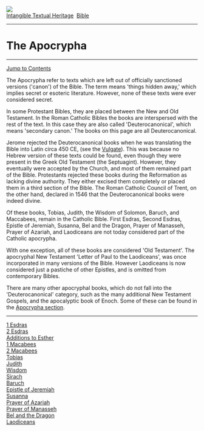 [![](../../cdshop/ithlogo.png)](../../index)  
[Intangible Textual Heritage](../../index)  [Bible](../index) 

------------------------------------------------------------------------

# The Apocrypha

------------------------------------------------------------------------

[Jump to Contents](#index)

The Apocrypha refer to texts which are left out of officially sanctioned
versions ('canon') of the Bible. The term means 'things hidden away,'
which implies secret or esoteric literature. However, none of these
texts were ever considered secret.

In some Protestant Bibles, they are placed between the New and Old
Testament. In the Roman Catholic Bibles the books are interspersed with
the rest of the text. In this case they are also called
'Deuterocanonical', which means 'secondary canon.' The books on this
page are all Deuterocanonical.

Jerome rejected the Deuterocanonical books when he was translating the
Bible into Latin circa 450 CE, (see the [Vulgate](../vul/index)). This
was because no Hebrew version of these texts could be found, even though
they were present in the Greek Old Testament (the Septuagint). However,
they eventually were accepted by the Church, and most of them remained
part of the Bible. Protestants rejected these books during the
Reformation as lacking divine authority. They either excised them
completely or placed them in a third section of the Bible. The Roman
Catholic Council of Trent, on the other hand, declared in 1546 that the
Deuterocanonical books were indeed divine.

Of these books, Tobias, Judith, the Wisdom of Solomon, Baruch, and
Maccabees, remain in the Catholic Bible. First Esdras, Second Esdras,
Epistle of Jeremiah, Susanna, Bel and the Dragon, Prayer of Manasseh,
Prayer of Azariah, and Laodiceans are not today considered part of the
Catholic apocrypha.

With one exception, all of these books are considered 'Old Testament'.
The apocryphal New Testament 'Letter of Paul to the Laodiceans', was
once incorporated in many versions of the Bible. However Laodiceans is
now considered just a pastiche of other Epistles, and is omitted from
contemporary Bibles.

There are many other apocryphal books, which do not fall into the
'Deuterocanonical' category, such as the many additional New Testament
Gospels, and the apocalyptic book of Enoch. Some of these can be found
in the [Apocrypha section](../../chr/apo/index).

<span id="index"></span>

------------------------------------------------------------------------

[1 Esdras](es1)  
[2 Esdras](es2)  
[Additions to Esther](aes)  
[1 Macabees](ma1)  
[2 Macabees](ma2)  
[Tobias](tob)  
[Judith](jdt)  
[Wisdom](wis)  
[Sirach](sir)  
[Baruch](bar)  
[Epistle of Jeremiah](epj)  
[Susanna](sus)  
[Prayer of Azariah](aza)  
[Prayer of Manasseh](man)  
[Bel and the Dragon](bel)  
[Laodiceans](lao)  
